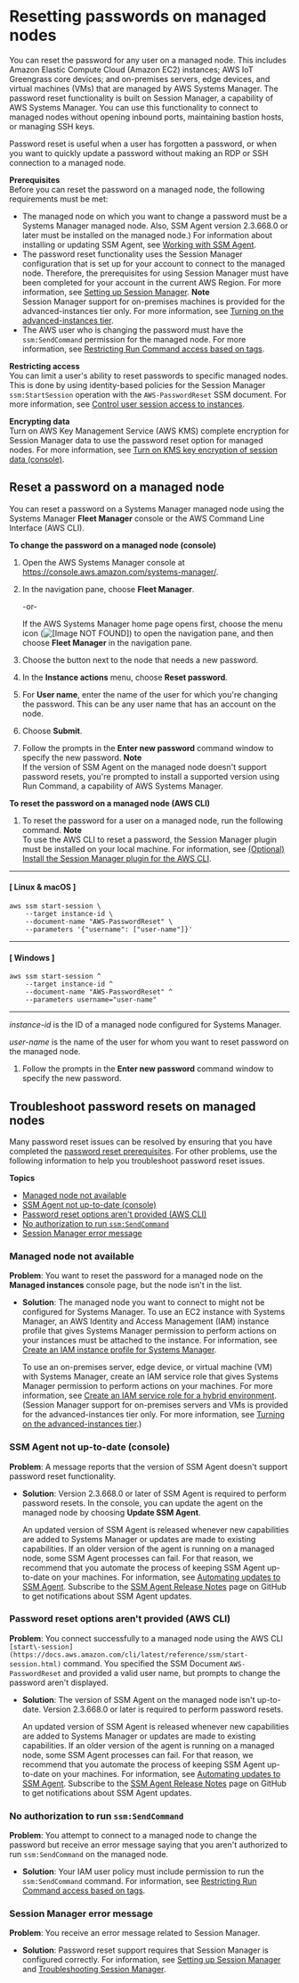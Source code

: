 # Resetting passwords on managed nodes<a name="managed-instances-password-reset"></a>

You can reset the password for any user on a managed node\. This includes Amazon Elastic Compute Cloud \(Amazon EC2\) instances; AWS IoT Greengrass core devices; and on\-premises servers, edge devices, and virtual machines \(VMs\) that are managed by AWS Systems Manager\. The password reset functionality is built on Session Manager, a capability of AWS Systems Manager\. You can use this functionality to connect to managed nodes without opening inbound ports, maintaining bastion hosts, or managing SSH keys\. 

Password reset is useful when a user has forgotten a password, or when you want to quickly update a password without making an RDP or SSH connection to a managed node\. 

**Prerequisites**  
Before you can reset the password on a managed node, the following requirements must be met:
+ The managed node on which you want to change a password must be a Systems Manager managed node\. Also, SSM Agent version 2\.3\.668\.0 or later must be installed on the managed node\.\) For information about installing or updating SSM Agent, see [Working with SSM Agent](ssm-agent.md)\.
+ The password reset functionality uses the Session Manager configuration that is set up for your account to connect to the managed node\. Therefore, the prerequisites for using Session Manager must have been completed for your account in the current AWS Region\. For more information, see [Setting up Session Manager](session-manager-getting-started.md)\.
**Note**  
Session Manager support for on\-premises machines is provided for the advanced\-instances tier only\. For more information, see [Turning on the advanced\-instances tier](systems-manager-managedinstances-advanced.md)\.
+ The AWS user who is changing the password must have the `ssm:SendCommand` permission for the managed node\. For more information, see [Restricting Run Command access based on tags](sysman-rc-setting-up.md#sysman-rc-setting-up-cmdsec)\.

**Restricting access**  
You can limit a user's ability to reset passwords to specific managed nodes\. This is done by using identity\-based policies for the Session Manager `ssm:StartSession` operation with the `AWS-PasswordReset` SSM document\. For more information, see [Control user session access to instances](session-manager-getting-started-restrict-access.md)\.

**Encrypting data**  
Turn on AWS Key Management Service \(AWS KMS\) complete encryption for Session Manager data to use the password reset option for managed nodes\. For more information, see [Turn on KMS key encryption of session data \(console\)](session-preferences-enable-encryption.md)\.

## Reset a password on a managed node<a name="managed-instance-reset-a-password"></a>

You can reset a password on a Systems Manager managed node using the Systems Manager **Fleet Manager** console or the AWS Command Line Interface \(AWS CLI\)\.

**To change the password on a managed node \(console\)**

1. Open the AWS Systems Manager console at [https://console\.aws\.amazon\.com/systems\-manager/](https://console.aws.amazon.com/systems-manager/)\.

1. In the navigation pane, choose **Fleet Manager**\.

   \-or\-

   If the AWS Systems Manager home page opens first, choose the menu icon \(![\[Image NOT FOUND\]](http://docs.aws.amazon.com/systems-manager/latest/userguide/images/menu-icon-small.png)\) to open the navigation pane, and then choose **Fleet Manager** in the navigation pane\.

1. Choose the button next to the node that needs a new password\.

1. In the **Instance actions** menu, choose **Reset password**\.

1. For **User name**, enter the name of the user for which you're changing the password\. This can be any user name that has an account on the node\.

1. Choose **Submit**\.

1. Follow the prompts in the **Enter new password** command window to specify the new password\.
**Note**  
If the version of SSM Agent on the managed node doesn't support password resets, you're prompted to install a supported version using Run Command, a capability of AWS Systems Manager\.

**To reset the password on a managed node \(AWS CLI\)**

1. To reset the password for a user on a managed node, run the following command\.
**Note**  
To use the AWS CLI to reset a password, the Session Manager plugin must be installed on your local machine\. For information, see [\(Optional\) Install the Session Manager plugin for the AWS CLI](session-manager-working-with-install-plugin.md)\.

------
#### [ Linux & macOS ]

   ```
   aws ssm start-session \
       --target instance-id \
       --document-name "AWS-PasswordReset" \
       --parameters '{"username": ["user-name"]}'
   ```

------
#### [ Windows ]

   ```
   aws ssm start-session ^
       --target instance-id ^
       --document-name "AWS-PasswordReset" ^
       --parameters username="user-name"
   ```

------

   *instance\-id* is the ID of a managed node configured for Systems Manager\. 

   *user\-name* is the name of the user for whom you want to reset password on the managed node\. 

1. Follow the prompts in the **Enter new password** command window to specify the new password\.

## Troubleshoot password resets on managed nodes<a name="password-reset-troubleshooting"></a>

Many password reset issues can be resolved by ensuring that you have completed the [password reset prerequisites](#pw-reset-prereqs)\. For other problems, use the following information to help you troubleshoot password reset issues\.

**Topics**
+ [Managed node not available](#password-reset-troubleshooting-instances)
+ [SSM Agent not up\-to\-date \(console\)](#password-reset-troubleshooting-ssmagent-console)
+ [Password reset options aren't provided \(AWS CLI\)](#password-reset-troubleshooting-ssmagent-cli)
+ [No authorization to run `ssm:SendCommand`](#password-reset-troubleshooting-sendcommand)
+ [Session Manager error message](#password-reset-troubleshooting-session-manager)

### Managed node not available<a name="password-reset-troubleshooting-instances"></a>

**Problem**: You want to reset the password for a managed node on the **Managed instances** console page, but the node isn't in the list\.
+ **Solution**: The managed node you want to connect to might not be configured for Systems Manager\. To use an EC2 instance with Systems Manager, an AWS Identity and Access Management \(IAM\) instance profile that gives Systems Manager permission to perform actions on your instances must be attached to the instance\. For information, see [Create an IAM instance profile for Systems Manager](setup-instance-profile.md)\. 

  To use an on\-premises server, edge device, or virtual machine \(VM\) with Systems Manager, create an IAM service role that gives Systems Manager permission to perform actions on your machines\. For more information, see [Create an IAM service role for a hybrid environment](sysman-service-role.md)\. \(Session Manager support for on\-premises servers and VMs is provided for the advanced\-instances tier only\. For more information, see [Turning on the advanced\-instances tier](systems-manager-managedinstances-advanced.md)\.\)

### SSM Agent not up\-to\-date \(console\)<a name="password-reset-troubleshooting-ssmagent-console"></a>

**Problem**: A message reports that the version of SSM Agent doesn't support password reset functionality\.
+ **Solution**: Version 2\.3\.668\.0 or later of SSM Agent is required to perform password resets\. In the console, you can update the agent on the managed node by choosing **Update SSM Agent**\. 

  An updated version of SSM Agent is released whenever new capabilities are added to Systems Manager or updates are made to existing capabilities\. If an older version of the agent is running on a managed node, some SSM Agent processes can fail\. For that reason, we recommend that you automate the process of keeping SSM Agent up\-to\-date on your machines\. For information, see [Automating updates to SSM Agent](ssm-agent-automatic-updates.md)\. Subscribe to the [SSM Agent Release Notes](https://github.com/aws/amazon-ssm-agent/blob/mainline/RELEASENOTES.md) page on GitHub to get notifications about SSM Agent updates\.

### Password reset options aren't provided \(AWS CLI\)<a name="password-reset-troubleshooting-ssmagent-cli"></a>

**Problem**: You connect successfully to a managed node using the AWS CLI `[start\-session](https://docs.aws.amazon.com/cli/latest/reference/ssm/start-session.html)` command\. You specified the SSM Document `AWS-PasswordReset` and provided a valid user name, but prompts to change the password aren't displayed\.
+ **Solution**: The version of SSM Agent on the managed node isn't up\-to\-date\. Version 2\.3\.668\.0 or later is required to perform password resets\. 

  An updated version of SSM Agent is released whenever new capabilities are added to Systems Manager or updates are made to existing capabilities\. If an older version of the agent is running on a managed node, some SSM Agent processes can fail\. For that reason, we recommend that you automate the process of keeping SSM Agent up\-to\-date on your machines\. For information, see [Automating updates to SSM Agent](ssm-agent-automatic-updates.md)\. Subscribe to the [SSM Agent Release Notes](https://github.com/aws/amazon-ssm-agent/blob/mainline/RELEASENOTES.md) page on GitHub to get notifications about SSM Agent updates\.

### No authorization to run `ssm:SendCommand`<a name="password-reset-troubleshooting-sendcommand"></a>

**Problem**: You attempt to connect to a managed node to change the password but receive an error message saying that you aren't authorized to run `ssm:SendCommand` on the managed node\.
+ **Solution**: Your IAM user policy must include permission to run the `ssm:SendCommand` command\. For information, see [Restricting Run Command access based on tags](sysman-rc-setting-up.md#sysman-rc-setting-up-cmdsec)\.

### Session Manager error message<a name="password-reset-troubleshooting-session-manager"></a>

**Problem**: You receive an error message related to Session Manager\.
+ **Solution**: Password reset support requires that Session Manager is configured correctly\. For information, see [Setting up Session Manager](session-manager-getting-started.md) and [Troubleshooting Session Manager](session-manager-troubleshooting.md)\.